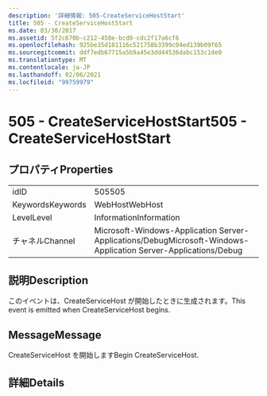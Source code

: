 ```yaml
---
description: '詳細情報: 505-CreateServiceHostStart'
title: 505 - CreateServiceHostStart
ms.date: 03/30/2017
ms.assetid: 5f2c670b-c212-458e-bcd0-cdc2f17a6cf6
ms.openlocfilehash: 925be35d181116c521758b3399c04ed139b09f65
ms.sourcegitcommit: ddf7edb67715a5b9a45e3dd44536dabc153c1de0
ms.translationtype: MT
ms.contentlocale: ja-JP
ms.lasthandoff: 02/06/2021
ms.locfileid: "99759979"
---
```

# <a name="505---createservicehoststart"></a><span data-ttu-id="be011-103">505 - CreateServiceHostStart</span><span class="sxs-lookup"><span data-stu-id="be011-103">505 - CreateServiceHostStart</span></span>

## <a name="properties"></a><span data-ttu-id="be011-104">プロパティ</span><span class="sxs-lookup"><span data-stu-id="be011-104">Properties</span></span>  
  
|||  
|-|-|  
|<span data-ttu-id="be011-105">id</span><span class="sxs-lookup"><span data-stu-id="be011-105">ID</span></span>|<span data-ttu-id="be011-106">505</span><span class="sxs-lookup"><span data-stu-id="be011-106">505</span></span>|  
|<span data-ttu-id="be011-107">Keywords</span><span class="sxs-lookup"><span data-stu-id="be011-107">Keywords</span></span>|<span data-ttu-id="be011-108">WebHost</span><span class="sxs-lookup"><span data-stu-id="be011-108">WebHost</span></span>|  
|<span data-ttu-id="be011-109">Level</span><span class="sxs-lookup"><span data-stu-id="be011-109">Level</span></span>|<span data-ttu-id="be011-110">Information</span><span class="sxs-lookup"><span data-stu-id="be011-110">Information</span></span>|  
|<span data-ttu-id="be011-111">チャネル</span><span class="sxs-lookup"><span data-stu-id="be011-111">Channel</span></span>|<span data-ttu-id="be011-112">Microsoft-Windows-Application Server-Applications/Debug</span><span class="sxs-lookup"><span data-stu-id="be011-112">Microsoft-Windows-Application Server-Applications/Debug</span></span>|  
  
## <a name="description"></a><span data-ttu-id="be011-113">説明</span><span class="sxs-lookup"><span data-stu-id="be011-113">Description</span></span>  

 <span data-ttu-id="be011-114">このイベントは、CreateServiceHost が開始したときに生成されます。</span><span class="sxs-lookup"><span data-stu-id="be011-114">This event is emitted when CreateServiceHost begins.</span></span>  
  
## <a name="message"></a><span data-ttu-id="be011-115">Message</span><span class="sxs-lookup"><span data-stu-id="be011-115">Message</span></span>  

 <span data-ttu-id="be011-116">CreateServiceHost を開始します</span><span class="sxs-lookup"><span data-stu-id="be011-116">Begin CreateServiceHost.</span></span>  
  
## <a name="details"></a><span data-ttu-id="be011-117">詳細</span><span class="sxs-lookup"><span data-stu-id="be011-117">Details</span></span>
